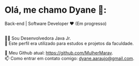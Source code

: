 <h1>Olá, me chamo Dyane 👋:</h1>
</hr>
Back-end | Software Developer ❤️ (Em progresso) </br> </br>

👨‍💻 Sou Desenvolvedora Java Jr. </br>
📌 Este perfil era utilizado para estudos e projetos da faculdade. </br>

🌱 Meu Github atual: https://github.com/MulherMarav. </br>
📫 Como entrar em contato comigo: dyane.aaraujo@gmail.com. 

